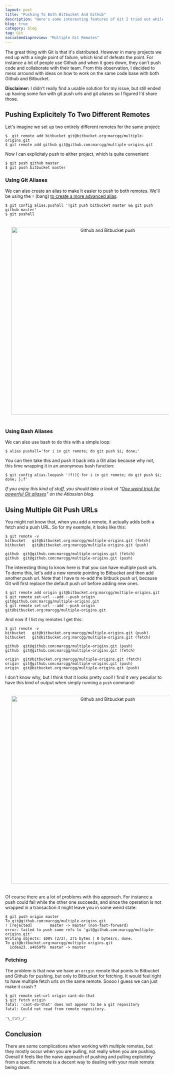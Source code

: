 ```yaml
---
layout: post
title: "Pushing To Both Bitbucket And Github"
description: "Here's some interesting features of Git I tried out while messing around with the idea of using Bitbucket as a failover for Github."
blog: true
category: blog
tag: Git
socialmediapreview: "Multiple Git Remotes"
---
```


The great thing with Git is that it's distributed. However in many projects we end up with a single point of failure, which kind of defeats the point. For instance a lot of people use Github and when it goes down, they can't push code and collaborate with their team. From this observation, I decided to mess arround with ideas on how to work on the same code base with both Github and Bitbucket.

**Disclaimer:** I didn't really find a usable solution for my issue, but still ended up having some fun with git push urls and git aliases so I figured I'd share those.

## Pushing Explicitely To Two Different Remotes

Let's imagine we set up two entirely different remotes for the same project:

	$  git remote add bitbucket git@bitbucket.org:marcgg/multiple-origins.git
	$ git remote add github git@github.com:marcgg/multiple-origins.git

Now I can explicitely push to either project, which is quite convenient:

	$ git push github master
	$ git push bitbucket master

### Using Git Aliases

We can also create an alias to make it easier to push to both remotes. We'll be using the `!` (bang) [to create a more advanced alias][1]:

	$ git config alias.pushall '!git push bitbucket master && git push github master'
	$ git pushall

<div class="image-wrapper" style="text-align: center"><img src="/assets/blog/bitbucket_github.jpg" alt="Github and Bitbucket push" style="padding: 20px; width: 600px;"/></div>

### Using Bash Aliases

We can also use bash to do this with a simple loop:

	$ alias pushall='for i in git remote; do git push $i; done;'

You can then take this and push it back into a Git alias because why not, this time wrapping it in an anonymous bash function:

	$ git config alias.loopush '!f(){ for i in git remote; do git push $i; done; };f'

_If  you enjoy this kind of stuff, you should take a look at "[One weird trick for powerful Git aliases][2]"  on the Atlassian blog._

## Using Multiple Git Push URLs

You might not know that, when you add a remote, it actually adds both a fetch and a push URL. So for my exemple, it looks like this:

	$ git remote -v
	bitbucket	git@bitbucket.org:marcgg/multiple-origins.git (fetch)
	bitbucket	git@bitbucket.org:marcgg/multiple-origins.git (push)

	github	git@github.com:marcgg/multiple-origins.git (fetch)
	github	git@github.com:marcgg/multiple-origins.git (push)

The interesting thing to know here is that you can have multiple push urls. To demo this, let's add a new remote pointing to Bitbucket and then add another push url. Note that I have to re-add the bitbuck push url, because Git will first replace the default push url before adding new ones.

	$ git remote add origin git@bitbucket.org:marcgg/multiple-origins.git
	$ git remote set-url --add --push origin git@github.com:marcgg/multiple-origins.git
	$ git remote set-url --add --push origin git@bitbucket.org:marcgg/multiple-origins.git

And now if I list my remotes I get this:

	$ git remote -v
	bitbucket	git@bitbucket.org:marcgg/multiple-origins.git (push)
	bitbucket	git@bitbucket.org:marcgg/multiple-origins.git (fetch)

	github	git@github.com:marcgg/multiple-origins.git (push)
	github	git@github.com:marcgg/multiple-origins.git (fetch)

	origin	git@bitbucket.org:marcgg/multiple-origins.git (fetch)
	origin	git@github.com:marcgg/multiple-origins.git (push)
	origin	git@bitbucket.org:marcgg/multiple-origins.git (push)

I don't know why, but I think that it looks pretty cool! I find it very peculiar to have this kind of output when simply running a `push` command:

<div class="image-wrapper" style="text-align: center"><img src="/assets/blog/bitbucket_github_2.jpg" alt="Github and Bitbucket push" style="padding: 20px; width: 600px;"/></div>

Of course there are a lot of problems with this approach. For instance a push could fail while the other one succeeds, and since the operation is not wrapped in a transaction it might leave you in some weird state:

	$ git push origin master
	To git@github.com:marcgg/multiple-origins.git
	! [rejected]        master -> master (non-fast-forward)
	error: failed to push some refs to 'git@github.com:marcgg/multiple-origins.git'
	Writing objects: 100% (2/2), 271 bytes | 0 bytes/s, done.
	To git@bitbucket.org:marcgg/multiple-origins.git
	  1cdea23..a4959f9  master -> master

### Fetching

The problem is that now we have an `origin` remote that points to Bitbucket and Github for pushing, but only to Bitbucket for fetching. It would feel right to have multiple fetch urls on the same remote. Soooo I guess we can just make it crash ?

	$ git remote set-url origin cant-do-that
	$ git fetch origin
	fatal: 'cant-do-that' does not appear to be a git repository
	fatal: Could not read from remote repository.

	¯\_(ツ)_/¯

## Conclusion

There are some complications when working with multiple remotes, but they mostly occur when you are pulling, not really when you are pushing. Overall it feels like the naive approach of pushing and pulling explicitely from a specific remote is a decent way to dealing with your main remote being down.

[1]:	http://blogs.atlassian.com/2014/10/advanced-git-aliases/
[2]:	http://blogs.atlassian.com/2014/10/advanced-git-aliases/
